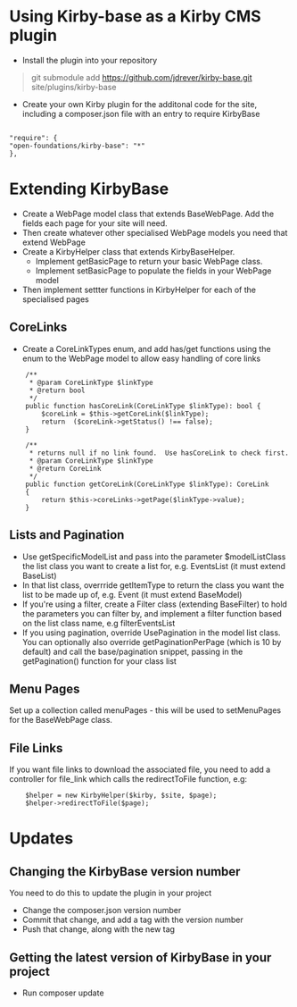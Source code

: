 # Using Kirby-base as a Kirby CMS plugin

- Install the plugin into your repository

> git submodule add https://github.com/jdrever/kirby-base.git site/plugins/kirby-base

- Create your own Kirby plugin for the additonal code for the site, including a composer.json file with an entry to require KirbyBase

```

"require": {
"open-foundations/kirby-base": "*"
},

```

# Extending KirbyBase

- Create a WebPage model class that extends BaseWebPage. Add the fields each page for your site will need.
- Then create whatever other specialised WebPage models you need that extend WebPage
- Create a KirbyHelper class that extends KirbyBaseHelper.  
  - Implement getBasicPage to return your basic WebPage class.
  - Implement setBasicPage to populate the fields in your WebPage model
- Then implement settter functions in KirbyHelper for each of the specialised pages

## CoreLinks

- Create a CoreLinkTypes enum, and add has/get functions using the enum to the WebPage model to allow easy handling of core links

```
    /**
     * @param CoreLinkType $linkType
     * @return bool
     */
    public function hasCoreLink(CoreLinkType $linkType): bool {
        $coreLink = $this->getCoreLink($linkType);
        return  ($coreLink->getStatus() !== false);
    }

    /**
     * returns null if no link found.  Use hasCoreLink to check first.
     * @param CoreLinkType $linkType
     * @return CoreLink
     */
    public function getCoreLink(CoreLinkType $linkType): CoreLink
    {
        return $this->coreLinks->getPage($linkType->value);
    }
```

## Lists and Pagination

- Use getSpecificModelList and pass into the parameter $modelListClass  the list class you want to create a list for, e.g. EventsList (it must extend BaseList)
- In that list class, overrride getItemType to return the class you want the list to be made up of, e.g. Event (it must extend BaseModel)
- If you're using a filter, create a Filter class (extending BaseFilter) to hold the parameters you can filter by, and implement a filter function based on the list class name, e.g filterEventsList
- If you using pagination, override UsePagination in the model list class.  You can optionally also override getPaginationPerPage (which is 10 by default) and call the base/pagination snippet, passing in the getPagination() function for your class list 


## Menu Pages

Set up a collection called menuPages - this will be used to setMenuPages for the BaseWebPage class.

## File Links

If you want file links to download the associated file, you need to add a controller for file_link which calls the redirectToFile function, e.g:

```
    $helper = new KirbyHelper($kirby, $site, $page);
    $helper->redirectToFile($page);
```

# Updates

## Changing the KirbyBase version number

You need to do this to update the plugin in your project

- Change the composer.json version number
- Commit that change, and add a tag with the version number
- Push that change, along with the new tag

## Getting the latest version of KirbyBase in your project

- Run composer update
